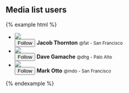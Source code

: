 ## Media list users

{% example html %}
<ul class="media-list media-list-users list-group">
  <li class="list-group-item">
    <div class="media">
      <a class="media-left" href="#">
        <img class="media-object rounded-circle" src="{{ relative }}assets/img/avatar-fat.jpg">
      </a>
      <div class="media-body">
        <button class="btn btn-outline-primary btn-sm float-right">
          <span class="icon icon-add-user"></span> Follow
        </button>
        <strong>Jacob Thornton</strong>
        <small>@fat - San Francisco</small>
      </div>
    </div>
  </li>
  <li class="list-group-item">
    <div class="media">
      <a class="media-left" href="#">
        <img class="media-object rounded-circle" src="{{ relative }}assets/img/avatar-dhg.png">
      </a>
      <div class="media-body">
        <button class="btn btn-outline-primary btn-sm float-right">
          <span class="icon icon-add-user"></span> Follow
        </button>
        <strong>Dave Gamache</strong>
        <small>@dhg - Palo Alto</small>
      </div>
    </div>
  </li>
  <li class="list-group-item">
    <div class="media">
      <a class="media-left" href="#">
        <img class="media-object rounded-circle" src="{{ relative }}assets/img/avatar-mdo.png">
      </a>
      <div class="media-body">
        <button class="btn btn-outline-primary btn-sm float-right">
          <span class="icon icon-add-user"></span> Follow
        </button>
        <strong>Mark Otto</strong>
        <small>@mdo - San Francisco</small>
      </div>
    </div>
  </li>
</ul>
{% endexample %}
